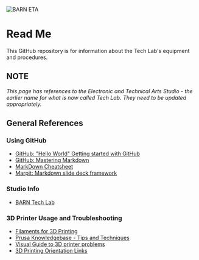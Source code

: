 ![BARN ETA](../ref/BARN-ETA-Header.png)
<link href = "../ref/_barn.css" rel="stylesheet" type="text/css" />

# Read Me

This GitHub repository is for information about the Tech Lab's equipment and procedures. 
## NOTE 
_This page has  references to the Electronic and Technical Arts Studio - the earlier name for what is now called Tech Lab. They need to be updated appropriately._

## General References

### Using GitHub

- [GitHub: "Hello World" Getting started with GitHub](https://guides.github.com/activities/hello-world/)
- [GitHub: Mastering Markdown](https://guides.github.com/features/mastering-markdown/)
- [MarkDown Cheatsheet](https://github.com/adam-p/markdown-here/wiki/Markdown-Cheatsheet)
- [Marpit: Markdown slide deck framework](https://marpit.marp.app)

### Studio Info
- [BARN Tech Lab](https://bainbridgebarn.org/studios/techlab/)


### 3D Printer Usage and Troubleshooting
- [Filaments for 3D Printing](./Filaments%20for%203D%20Printing.md)
- [Prusa Knowledgebase - Tips and Techniques](https://help.prusa3d.com/l/en/category/cO74WGHTlH-printing)
- [Visual Guide to 3D printer problems](https://support.3dverkstan.se/article/23-a-visual-ultimaker-troubleshooting-guide)
- [3D Printing Orientation Links](https://rgordon.github.io/3d-printing-orientation/)
